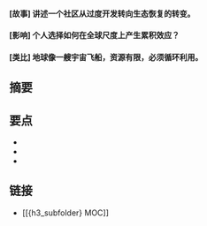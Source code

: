 #### [故事] 讲述一个社区从过度开发转向生态恢复的转变。


#### [影响] 个人选择如何在全球尺度上产生累积效应？


#### [类比] 地球像一艘宇宙飞船，资源有限，必须循环利用。


## 摘要


## 要点

- 
- 
- 

## 链接

- [[{h3_subfolder} MOC]]

